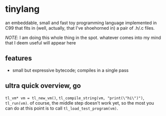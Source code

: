 # tinylang
an embeddable, small and fast toy programming language implemented in C99
that fits in (well, actually, that I've shoehorned in) a pair of .h/.c files.

*NOTE*:
I am doing this whole thing in the spot.
whatever comes into my mind that I deem useful will appear here

## features

- small but expressive bytecode; compiles in a single pass

## ultra quick overview, go

`tl_vm* vm = tl_new_vm()`, `tl_compile_string(vm, "print(\"hi\")")`, `tl_run(vm)`.
of course, the middle step doesn't work yet, so the most you can do at this point
is to call `tl_load_test_program(vm)`.

